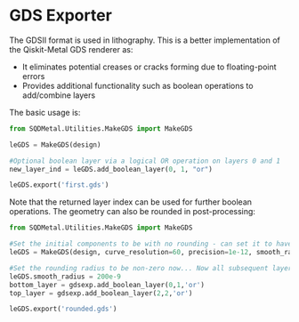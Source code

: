 # GDS Exporter

The GDSII format is used in lithography. This is a better implementation of the Qiskit-Metal GDS renderer as:

- It eliminates potential creases or cracks forming due to floating-point errors
- Provides additional functionality such as boolean operations to add/combine layers

The basic usage is:

```python
from SQDMetal.Utilities.MakeGDS import MakeGDS

leGDS = MakeGDS(design)

#Optional boolean layer via a logical OR operation on layers 0 and 1
new_layer_ind = leGDS.add_boolean_layer(0, 1, "or")

leGDS.export('first.gds')
```

Note that the returned layer index can be used for further boolean operations. The geometry can also be rounded in post-processing:

```python
from SQDMetal.Utilities.MakeGDS import MakeGDS

#Set the initial components to be with no rounding - can set it to have some rounding if desired (in units of metres)
leGDS = MakeGDS(design, curve_resolution=60, precision=1e-12, smooth_radius=0)    #Use 60pts per quarter rotation and ensure enough precision to have nice rounded corners

#Set the rounding radius to be non-zero now... Now all subsequent layers will have a rounding of 200nm
leGDS.smooth_radius = 200e-9
bottom_layer = gdsexp.add_boolean_layer(0,1,'or')
top_layer = gdsexp.add_boolean_layer(2,2,'or')

leGDS.export('rounded.gds')
```

